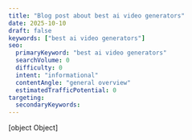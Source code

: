 ```yaml
---
title: "Blog post about best ai video generators"
date: 2025-10-10
draft: false
keywords: ["best ai video generators"]
seo:
  primaryKeyword: "best ai video generators"
  searchVolume: 0
  difficulty: 0
  intent: "informational"
  contentAngle: "general overview"
  estimatedTrafficPotential: 0
targeting:
  secondaryKeywords:
---
```


[object Object]